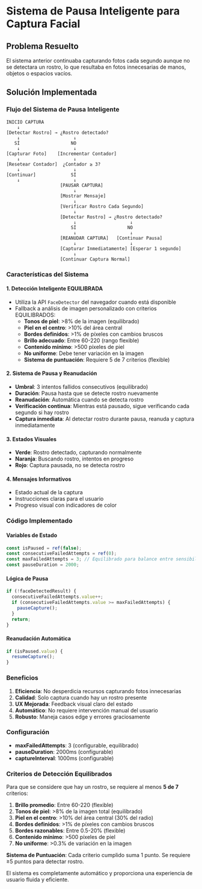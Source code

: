 # Sistema de Pausa Inteligente para Captura Facial

## Problema Resuelto
El sistema anterior continuaba capturando fotos cada segundo aunque no se detectara un rostro, lo que resultaba en fotos innecesarias de manos, objetos o espacios vacíos.

## Solución Implementada

### Flujo del Sistema de Pausa Inteligente

```
INICIO CAPTURA
    ↓
[Detectar Rostro] → ¿Rostro detectado?
    ↓                    ↓
   SÍ                   NO
    ↓                    ↓
[Capturar Foto]    [Incrementar Contador]
    ↓                    ↓
[Resetear Contador]  ¿Contador ≥ 3?
    ↓                    ↓
[Continuar]             SÍ
    ↓                    ↓
                    [PAUSAR CAPTURA]
                         ↓
                    [Mostrar Mensaje]
                         ↓
                    [Verificar Rostro Cada Segundo]
                         ↓
                    [Detectar Rostro] → ¿Rostro detectado?
                         ↓                    ↓
                        SÍ                   NO
                         ↓                    ↓
                    [REANUDAR CAPTURA]   [Continuar Pausa]
                         ↓                    ↓
                    [Capturar Inmediatamente] [Esperar 1 segundo]
                         ↓
                    [Continuar Captura Normal]
```

### Características del Sistema

#### 1. **Detección Inteligente EQUILIBRADA**
- Utiliza la API `FaceDetector` del navegador cuando está disponible
- Fallback a análisis de imagen personalizado con criterios EQUILIBRADOS:
  - **Tonos de piel**: >8% de la imagen (equilibrado)
  - **Piel en el centro**: >10% del área central
  - **Bordes definidos**: >1% de píxeles con cambios bruscos
  - **Brillo adecuado**: Entre 60-220 (rango flexible)
  - **Contenido mínimo**: >500 píxeles de piel
  - **No uniforme**: Debe tener variación en la imagen
  - **Sistema de puntuación**: Requiere 5 de 7 criterios (flexible)

#### 2. **Sistema de Pausa y Reanudación**
- **Umbral**: 3 intentos fallidos consecutivos (equilibrado)
- **Duración**: Pausa hasta que se detecte rostro nuevamente
- **Reanudación**: Automática cuando se detecta rostro
- **Verificación continua**: Mientras está pausado, sigue verificando cada segundo si hay rostro
- **Captura inmediata**: Al detectar rostro durante pausa, reanuda y captura inmediatamente

#### 3. **Estados Visuales**
- **Verde**: Rostro detectado, capturando normalmente
- **Naranja**: Buscando rostro, intentos en progreso
- **Rojo**: Captura pausada, no se detecta rostro

#### 4. **Mensajes Informativos**
- Estado actual de la captura
- Instrucciones claras para el usuario
- Progreso visual con indicadores de color

### Código Implementado

#### Variables de Estado
```javascript
const isPaused = ref(false);
const consecutiveFailedAttempts = ref(0);
const maxFailedAttempts = 3; // Equilibrado para balance entre sensibilidad y precisión
const pauseDuration = 2000;
```

#### Lógica de Pausa
```javascript
if (!faceDetectedResult) {
  consecutiveFailedAttempts.value++;
  if (consecutiveFailedAttempts.value >= maxFailedAttempts) {
    pauseCapture();
  }
  return;
}
```

#### Reanudación Automática
```javascript
if (isPaused.value) {
  resumeCapture();
}
```

### Beneficios

1. **Eficiencia**: No desperdicia recursos capturando fotos innecesarias
2. **Calidad**: Solo captura cuando hay un rostro presente
3. **UX Mejorada**: Feedback visual claro del estado
4. **Automático**: No requiere intervención manual del usuario
5. **Robusto**: Maneja casos edge y errores graciosamente

### Configuración

- **maxFailedAttempts**: 3 (configurable, equilibrado)
- **pauseDuration**: 2000ms (configurable)
- **captureInterval**: 1000ms (configurable)

### Criterios de Detección Equilibrados

Para que se considere que hay un rostro, se requiere al menos **5 de 7** criterios:

1. **Brillo promedio**: Entre 60-220 (flexible)
2. **Tonos de piel**: >8% de la imagen total (equilibrado)
3. **Piel en el centro**: >10% del área central (30% del radio)
4. **Bordes definidos**: >1% de píxeles con cambios bruscos
5. **Bordes razonables**: Entre 0.5-20% (flexible)
6. **Contenido mínimo**: >500 píxeles de piel
7. **No uniforme**: >0.3% de variación en la imagen

**Sistema de Puntuación**: Cada criterio cumplido suma 1 punto. Se requiere ≥5 puntos para detectar rostro.

El sistema es completamente automático y proporciona una experiencia de usuario fluida y eficiente.

